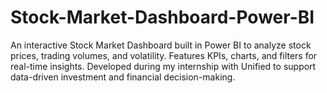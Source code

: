 # Stock-Market-Dashboard-Power-BI
An interactive Stock Market Dashboard built in Power BI to analyze stock prices, trading volumes, and volatility. Features KPIs, charts, and filters for real-time insights. Developed during my internship with Unified to support data-driven investment and financial decision-making.
